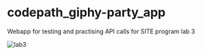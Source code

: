 # codepath_giphy-party_app
Webapp for testing and practising API calls for SITE program lab 3

![lab3](https://user-images.githubusercontent.com/54002497/173212172-ce72e978-66d7-4d91-b3c3-35856618a469.gif)
